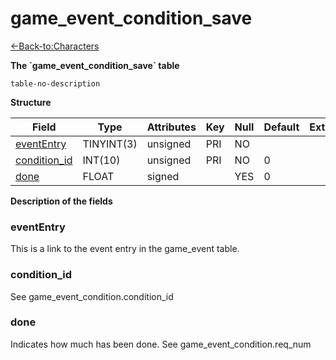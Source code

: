 # game\_event\_condition\_save

[<-Back-to:Characters](database-characters.md)

**The \`game\_event\_condition\_save\` table**

`table-no-description`

**Structure**

| Field             | Type       | Attributes | Key | Null | Default | Extra | Comment |
|-------------------|------------|------------|-----|------|---------|-------|---------|
| [eventEntry][1]   | TINYINT(3) | unsigned   | PRI | NO   |         |       |         |
| [condition_id][2] | INT(10)    | unsigned   | PRI | NO   | 0       |       |         |
| [done][3]         | FLOAT      | signed     |     | YES  | 0       |       |         |

[1]: #evententry
[2]: #condition_id
[3]: #done

**Description of the fields**

### eventEntry

This is a link to the event entry in the game\_event table.

### condition\_id

See game\_event\_condition.condition\_id

### done

Indicates how much has been done. See game\_event\_condition.req\_num
